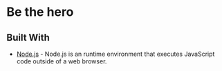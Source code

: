 # Be the hero


## Built With

* [Node.js](https://nodejs.org/) - Node.js is an runtime environment that executes JavaScript code outside of a web browser. 
